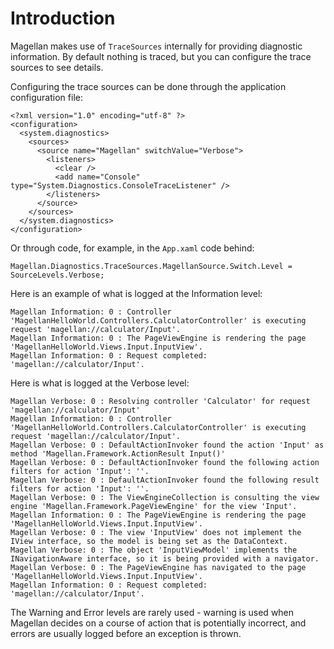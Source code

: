 # Introduction #

Magellan makes use of `TraceSources` internally for providing diagnostic information. By default nothing is traced, but you can configure the trace sources to see details.

Configuring the trace sources can be done through the application configuration file:

```
<?xml version="1.0" encoding="utf-8" ?>
<configuration>
  <system.diagnostics>
    <sources>
      <source name="Magellan" switchValue="Verbose">
        <listeners>
          <clear />
          <add name="Console" type="System.Diagnostics.ConsoleTraceListener" />
        </listeners>
      </source>
    </sources>
  </system.diagnostics>
</configuration>
```

Or through code, for example, in the `App.xaml` code behind:

```
Magellan.Diagnostics.TraceSources.MagellanSource.Switch.Level = SourceLevels.Verbose;
```

Here is an example of what is logged at the Information level:

```
Magellan Information: 0 : Controller 'MagellanHelloWorld.Controllers.CalculatorController' is executing request 'magellan://calculator/Input'.
Magellan Information: 0 : The PageViewEngine is rendering the page 'MagellanHelloWorld.Views.Input.InputView'.
Magellan Information: 0 : Request completed: 'magellan://calculator/Input'.
```

Here is what is logged at the Verbose level:

```
Magellan Verbose: 0 : Resolving controller 'Calculator' for request 'magellan://calculator/Input'
Magellan Information: 0 : Controller 'MagellanHelloWorld.Controllers.CalculatorController' is executing request 'magellan://calculator/Input'.
Magellan Verbose: 0 : DefaultActionInvoker found the action 'Input' as method 'Magellan.Framework.ActionResult Input()'
Magellan Verbose: 0 : DefaultActionInvoker found the following action filters for action 'Input': ''.
Magellan Verbose: 0 : DefaultActionInvoker found the following result filters for action 'Input': ''.
Magellan Verbose: 0 : The ViewEngineCollection is consulting the view engine 'Magellan.Framework.PageViewEngine' for the view 'Input'.
Magellan Information: 0 : The PageViewEngine is rendering the page 'MagellanHelloWorld.Views.Input.InputView'.
Magellan Verbose: 0 : The view 'InputView' does not implement the IView interface, so the model is being set as the DataContext.
Magellan Verbose: 0 : The object 'InputViewModel' implements the INavigationAware interface, so it is being provided with a navigator.
Magellan Verbose: 0 : The PageViewEngine has navigated to the page 'MagellanHelloWorld.Views.Input.InputView'.
Magellan Information: 0 : Request completed: 'magellan://calculator/Input'.
```

The Warning and Error levels are rarely used - warning is used when Magellan decides on a course of action that is potentially incorrect, and errors are usually logged before an exception is thrown.